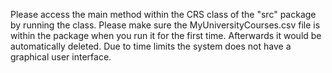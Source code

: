 Please access the main method within the CRS class of the "src" package by running the class.
Please make sure the MyUniversityCourses.csv file is within the package when you run it for the first time. Afterwards it would be automatically deleted.
Due to time limits the system does not have a graphical user interface. 
